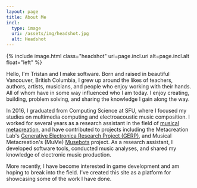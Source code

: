 ```yaml
---
layout: page
title: About Me
incl:
  type: image
  uri: /assets/img/headshot.jpg
  alt: Headshot
---
```


{%
  include image.html
  class="headshot"
  uri=page.incl.uri
  alt=page.incl.alt
  float="left"
%}

Hello, I'm Tristan and I make software. Born and raised in beautiful Vancouver, British Columbia, I grew up around the likes of teachers, authors, artists, musicians, and people who enjoy working with their hands. All of whom have in some way influenced who I am today.  I enjoy creating, building, problem solving, and sharing the knowledge I gain along the way.

In 2016, I graduated from Computing Science at SFU, where I focused my studies on multimedia computing and electroacoustic music composition.  I worked for several years as a research assistant in the field of [musical metacreation](https://en.wikipedia.org/wiki/Software_art), and have contributed to projects including the Metacreation Lab's [Generative Electronica Research Project (GERP)](http://metacreation.net/generative-electronica-research-project), and Musical Metacreation's (MuMe) [Musebots](http://musicalmetacreation.org/musebots/) project. As a research assistant, I developed software tools, conducted music analyses, and shared my knowledge of electronic music production.

More recently, I have become interested in game development and am hoping to break into the field. I've created this site as a platform for showcasing some of the work I have done.

